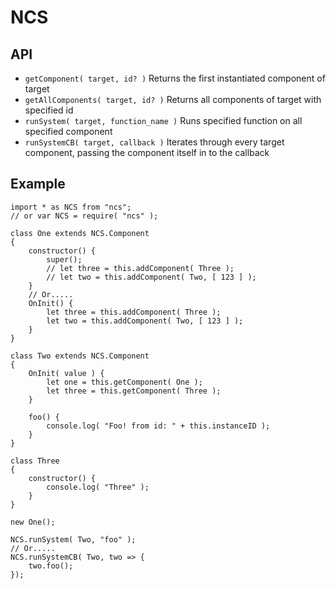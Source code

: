 # NCS

## API
* `getComponent( target, id? )` Returns the first instantiated component of target
* `getAllComponents( target, id? )` Returns all components of target with specified id
* `runSystem( target, function_name )` Runs specified function on all specified component
* `runSystemCB( target, callback )` Iterates through every target component, passing  the component itself in to the callback 

## Example

```
import * as NCS from "ncs";
// or var NCS = require( "ncs" );

class One extends NCS.Component
{
    constructor() {
        super();
        // let three = this.addComponent( Three );
        // let two = this.addComponent( Two, [ 123 ] );
    }
    // Or.....
    OnInit() {
        let three = this.addComponent( Three );
        let two = this.addComponent( Two, [ 123 ] );
    }
}

class Two extends NCS.Component
{
    OnInit( value ) {
        let one = this.getComponent( One );
        let three = this.getComponent( Three );
    }

    foo() {
        console.log( "Foo! from id: " + this.instanceID );
    }
}

class Three 
{
    constructor() {
        console.log( "Three" );
    }
}

new One();

NCS.runSystem( Two, "foo" );
// Or.....
NCS.runSystemCB( Two, two => {
    two.foo();
});
```